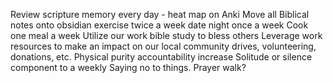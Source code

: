 Review scripture memory every day - heat map on Anki
Move all Biblical notes onto obsidian
exercise twice a week 
date night once a week 
Cook one meal a week 
Utilize our work bible study to bless others
Leverage work resources to make an impact on our local community 
	drives, volunteering, donations, etc.
Physical purity accountability increase
Solitude or silence component to a weekly 
Saying no to things.
Prayer walk? 

